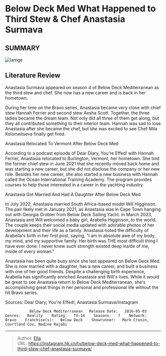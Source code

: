 # Below Deck Med What Happened to Third Stew &amp; Chef Anastasia Surmava


## SUMMARY 

![iamge](https://static1.srcdn.com/wordpress/wp-content/uploads/2021/07/anastasia-surmava.jpg)

## Literature Review
Anastasia Surmava appeared on season 4 of Below Deck Mediterranean as the third stew and chef. She now has a new career and is back in her hometown.





During her time on the Bravo series, Anastasia became very close with chief stew Hannah Ferrier and second stew Aesha Scott. Together, the three ladies became the dream team. Not only did all three of them get along, but they all contributed something to their interior team. Hannah was sad to lose Anastasia after she became the chef, but she was excited to see Chef Mila Kolomeitseva finally get fired.





 Anastasia Relocated To Vermont After Below Deck Med 
          

According to a podcast episode of Dear Diary, You&#39;re Effed! with Hannah Ferrier, Anastasia relocated to Burlington, Vermont, her hometown. She told the former chief stew in June 2021 that she recently moved back home and was starting a new career, but she did not disclose the company or her new role. Besides her new career, she also started a new business with Hannah called the Ocean International Training Academy. The program provides courses to help those interested in a career in the yachting industry.



 Anastasia Got Married And Had A Daughter After Below Deck Med 

 

In July 2022, Anastasia married South Africa-based model Will Higginson. The pair likely met in January 2021, as Anastasia was in Cape Town hanging out with Georgia Grobler from Below Deck Sailing Yacht. In March 2023, Anastasia and Will welcomed a baby girl, Arabella Higginson, to the world. The couple keeps their social media updated with adorable photos of her development and their life as a family. Anastasia noted the difficulty of Arabella&#39;s birth in her first post, saying, &#34;I am in absolute awe of my body, my mind, and my supportive family. Her birth was THE most difficult thing I have ever done. I never knew such strength existed deep inside of me, inside of every woman.&#34;




Anastasia has been quite busy since she last appeared on Below Deck Med. She is now married with a daughter, has a new career, and built a business with one of her good friends. Despite a challenging birth experience, Arabella has significantly enriched Anastasia and Will&#39;s lives. While it would be great to see Anastasia return to Below Deck Mediterranean, she&#39;s accomplishing great things in her personal and professional life without the hit Bravo series.

Sources: Dear Diary, You&#39;re Effed!, Anastasia Surmava/Instagram

               Below Deck Mediterranean   Release Date:   2016-05-03    Genres:   Reality    Rating:   TV-14    Seasons:   7    Network:   Bravo    Franchise(s):   Below Deck    Showrunner:   Mark Cronin, Courtland Cox, Nadine Rajabi      

---

> Author: [Ella](https://instagram.hk.cn/)  
> URL: https://instagram.hk.cn/tv/below-deck-med-what-happened-to-third-stew-chef-anastasia-surmava/  

